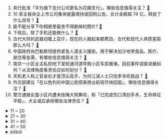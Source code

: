 1. 央行批准「华为旗下支付公司更名为花瓣支付」，哪些信息值得关注？ [:link:](https://www.zhihu.com/question/626374139)
2. 10 家主板央企上市公司集体披露增持或回购公告，合计金额超 74 亿，释放了什么信号？ [:link:](https://www.zhihu.com/question/626405507)
3. 能不能分享下你相册里最舍不得删掉的图片? [:link:](https://www.zhihu.com/question/618611321)
4. 下班后，除了手机还能做什么？ [:link:](https://www.zhihu.com/question/626027365)
5. 古代大将的武器动辄上百斤，现在的人搬起来都费劲，古代和现代人体质差距那么大吗？ [:link:](https://www.zhihu.com/question/518419557)
6. 中国政府向巴勒斯坦提供紧急人道主义援助，用于解决加沙地带食品、医疗、居住等急需，有哪些信息值得关注？ [:link:](https://www.zhihu.com/question/626355093)
7. 南京一小区业主私挖地下室挖通河道导致小区车库被淹，目前事件调查进展如何？从法律角度看责任应如何划分？ [:link:](https://www.zhihu.com/question/626313996)
8. 天机老人和上官金虹才是顶尖高手，为何江湖人士只找李寻欢挑战？ [:link:](https://www.zhihu.com/question/626071663)
9. 外交部建议「在以色列的中国公民搭乘商业航班尽快回国」，哪些信息值得关注？ [:link:](https://www.zhihu.com/question/626345099)
10. 警方通报女童小区内遭未拴绳大狗撕咬，称「已完成伤口清创手术，生命体征平稳」，犬主或应承担哪些法律责任？ [:link:](https://www.zhihu.com/question/626345437)
<details>
<summary>11 ~ 20</summary>

11. 媒体评「月薪 5 万不舍得打车」，称年轻人开始追求高性价比生活、并非变抠门，如何评价此现象？ [:link:](https://www.zhihu.com/question/626306424)
12. 拜登接受采访称「必须彻底消灭哈马斯」，警告以色列不要再次占领加沙，透露了哪些信息？ [:link:](https://www.zhihu.com/question/626299815)
13. 为什么有的人一看就有“气质”，这种气质是如何产生的？ [:link:](https://www.zhihu.com/question/439868962)
14. 每天早上起来跑 10 公里会影响一天工作效率吗？ [:link:](https://www.zhihu.com/question/625203014)
15. 按下按钮获得十个亿，但每周都会有随机生物来到你家，你会按吗? [:link:](https://www.zhihu.com/question/607969602)
16. 为什么许多电脑都是默认关闭CPU虚拟化？ [:link:](https://www.zhihu.com/question/55300843)
17. 从 S13 入围赛杀出来的 Adam 能打过 369 吗？ [:link:](https://www.zhihu.com/question/626321388)
18. 存钱有那么难吗？ [:link:](https://www.zhihu.com/question/626207222)
19. 游戏外设都有什么，哪些游戏外设可以大大提升你的游戏体验？ [:link:](https://www.zhihu.com/question/625691064)
20. 你下一部手机会换什么手机？ [:link:](https://www.zhihu.com/question/624721074)
</details>
<details>
<summary>21 ~ 30</summary>

21. 银行一看就拒绝的征信长什么样？ [:link:](https://www.zhihu.com/question/554917138)
22. 为什么顾诚的《南明史》这么经典？ [:link:](https://www.zhihu.com/question/527660121)
23. TI12 排名赛 AR 2:0 Entity 锁定胜者组，如何评价这场比赛？ [:link:](https://www.zhihu.com/question/626316044)
24. 如果你的余生只能去五座城市，你会选择去哪里？ [:link:](https://www.zhihu.com/question/625299241)
25. 努力挣钱和努力攒钱哪个更重要？ [:link:](https://www.zhihu.com/question/626207744)
26. 为什么东北人吃不惯老陈醋? [:link:](https://www.zhihu.com/question/626317986)
27. 今年双十一有什么高质量的 Mini LED 电视推荐？ [:link:](https://www.zhihu.com/question/626335752)
28. 想送工作忙碌的男友一个剃须刀该怎么选？ [:link:](https://www.zhihu.com/question/622957429)
29. 机构数据显示 9 月存款利率一降再降，一年期定存击穿 2% ，哪些信息值得关注？ [:link:](https://www.zhihu.com/question/626315998)
30. 国足友谊赛 1-2 遭乌兹别克逆转，韦世豪破门高天意送点 ，如何评价本场比赛？ [:link:](https://www.zhihu.com/question/626374885)
</details>
<details>
<summary>31 ~ 40</summary>

31. 现在小学一年级的学生都玩什么玩具？ [:link:](https://www.zhihu.com/question/20021551)
32. 为什么很多人使用笔记本电脑还要外接一个键盘？ [:link:](https://www.zhihu.com/question/625620135)
33. 难住了家人们， 用久了的家电真的要换吗？ [:link:](https://www.zhihu.com/question/626336022)
34. 研究生该如何面对科研压力？面对读研 EMO 你有哪些解压方式？ [:link:](https://www.zhihu.com/question/623119507)
35. 以色列国防军会对加沙地带实施大规模地面进攻吗？在加沙打巷战巴以双方准备了哪些武器，双方实力如何？ [:link:](https://www.zhihu.com/question/626306322)
36. 如何评价周也、王星越主演，根据知乎小说《洗铅华》改编的古装剧《为有暗香来》？ [:link:](https://www.zhihu.com/question/625972772)
37. 职业学院毕业生分享追梦路「从高职生到北大博士生导师，我用了十五年」，你有哪些暗暗努力坚持的事情？ [:link:](https://www.zhihu.com/question/625613408)
38. 哪些公务员岗位可能是考上就后悔的？ [:link:](https://www.zhihu.com/question/625607582)
39. 杭州优化调整房地产市场调控措施，将本市住房限购范围调整为上城区、拱墅区、西湖区、滨江区，有何影响？ [:link:](https://www.zhihu.com/question/626305100)
40. 如何评价《刀塔2》TI12 第一轮淘汰赛打完LGD和AR均进入胜者组？ [:link:](https://www.zhihu.com/question/626317677)
</details>
<details>
<summary>41 ~ 50</summary>

41. Citywalk和文旅结合愈发常见，川陕多地围绕古蜀三国文化设计步行线路，如何看待这种文旅新趋势？ [:link:](https://www.zhihu.com/question/626229222)
42. 路由器在没有链接互联网后，为什么就不能通信了？ [:link:](https://www.zhihu.com/question/625447110)
43. 公务员岗位选发达地区的乡镇还是落后地区的市直好? [:link:](https://www.zhihu.com/question/625100077)
44. 有哪些洗发水既能有效控油又能滋养头皮？ [:link:](https://www.zhihu.com/question/618787337)
45. 现在的年轻人真的更喜欢智能手表吗，机械手表还有没有未来？ [:link:](https://www.zhihu.com/question/624684004)
46. 大模型在应用落地中存在哪些挑战，如何评价新一代智算整体解决方案？ [:link:](https://www.zhihu.com/question/626392355)
47. 海清主演《我本是高山》定档 11 月 24 日，你对该影片都有哪些期待？ [:link:](https://www.zhihu.com/question/625925251)
48. 全职几年后初次上班感觉和公司的人不合群，不喜欢像他们那样做讨好型的人怎么办？ [:link:](https://www.zhihu.com/question/625103253)
49. 戴伟浚如果一直呆在英国发展，能在英超球队踢上主力吗？ [:link:](https://www.zhihu.com/question/625518041)
50. 如何看待 vivo 将发布大模型加持的 OriginOS4，是否意味着手机厂商的系统在进入大模型时代？ [:link:](https://www.zhihu.com/question/626321749)
</details><details>
<summary>bilibili</summary>

</details>